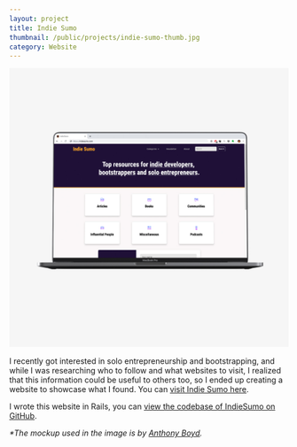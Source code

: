 ```yaml
---
layout: project
title: Indie Sumo
thumbnail: /public/projects/indie-sumo-thumb.jpg
category: Website
---
```


<img src="/public/projects/indie-sumo.jpg" alt="Indie Sumo" class="project-image">

I recently got interested in solo entrepreneurship and bootstrapping, and while I was researching who to follow and what websites to visit, I realized that this information could be useful to others too, so I ended up creating a website to showcase what I found. You can [visit Indie Sumo here](https://www.indiesumo.com/).

I wrote this website in Rails, you can [view the codebase of IndieSumo on GitHub](https://github.com/evrimfeyyaz/indie-sumo).

*\*The mockup used in the image is by [Anthony Boyd](https://www.anthonyboyd.graphics).*